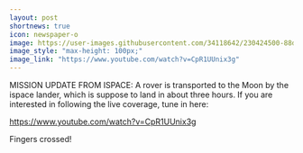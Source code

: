 ```yaml
---
layout: post
shortnews: true
icon: newspaper-o
image: https://user-images.githubusercontent.com/34118642/230424500-88dfffa8-d94b-4f14-8ec5-5bf77470e7c5.png
image_style: "max-height: 100px;"
image_link: "https://www.youtube.com/watch?v=CpR1UUnix3g"
---
```


MISSION UPDATE FROM ISPACE: A rover is transported to the Moon by the ispace lander, which is suppose to land in about three hours. If you are interested in following the live coverage, tune in here:

https://www.youtube.com/watch?v=CpR1UUnix3g

Fingers crossed!
